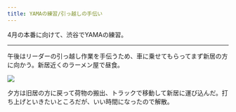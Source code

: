 ```yaml
---
title: YAMAの練習/引っ越しの手伝い
---
```


4月の本番に向けて、渋谷でYAMAの練習。

---

午後はリーダーの引っ越し作業を手伝うため、車に乗せてもらってまず新居の方に向かう。新居近くのラーメン屋で昼食。

![](https://photos.old.apkas.net/medium/202302/20230226-144005.webp)

夕方は旧居の方に戻って荷物の搬出、トラックで移動して新居に運び込んだ。打ち上げといきたいところだが、いい時間になったので解散。
